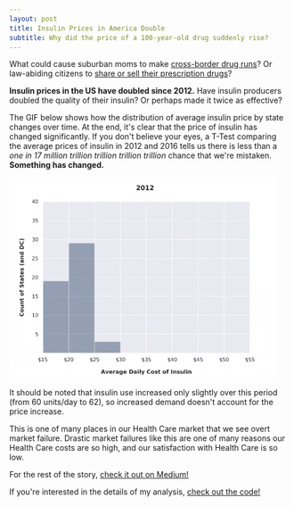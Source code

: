 ```yaml
---
layout: post
title: Insulin Prices in America Double
subtitle: Why did the price of a 100-year-old drug suddenly rise?
---
```


What could cause suburban moms to make [cross-border drug runs](https://www.washingtonpost.com/world/the_americas/as-price-of-insulin-soars-americans-caravan-to-canada-for-lifesaving-medicine/2019/06/14/0a272fb6-8217-11e9-9a67-a687ca99fb3d_story.html?noredirect=on&utm_term=.4ae2ae43c6f3)? Or law-abiding citizens to [share or sell their prescription drugs](https://www.wsj.com/video/series/moving-upstream/high-insulin-prices-drive-diabetics-to-take-extreme-measures/1AB7653D-D0F8-4441-9218-5668D1BC62A7)?

**Insulin prices in the US have doubled since 2012.** Have insulin producers doubled the quality of their insulin? Or perhaps made it twice as effective?

The GIF below shows how the distribution of average insulin price by state changes over time. At the end, it's clear that the price of insulin has changed significantly. If you don't believe your eyes, a T-Test comparing the average prices of insulin in 2012 and 2016 tells us there is less than a *one in 17 million trillion trillion trillion trillion* chance that we're mistaken. **Something has changed.**

![](insulin.gif)

It should be noted that insulin use increased only slightly over this period (from 60 units/day to 62), so increased demand doesn't account for the price increase.

This is one of many places in our Health Care market that we see overt market failure. Drastic market failures like this are one of many reasons our Health Care costs are so high, and our satisfaction with Health Care is so low.

For the rest of the story, [check it out on Medium!](https://medium.com/@eric97/insulin-prices-in-america-double-a01847eee936)

If you're interested in the details of my analysis, [check out the code!](https://github.com/ewuerfel66/DS_Unit_1_Project/blob/master/EricWuerfel_InsulinPrices.ipynb)
